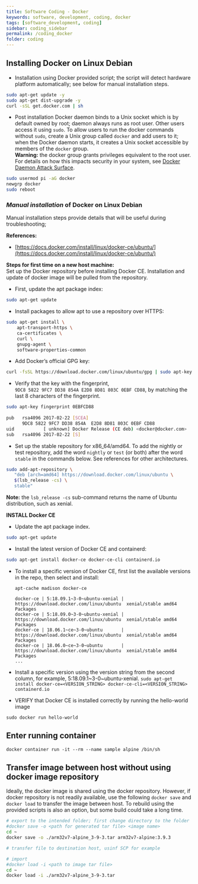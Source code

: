 ```yaml
---
title: Software Coding - Docker
keywords: software, development, coding, docker
tags: [software_development, coding]
sidebar: coding_sidebar
permalink: /coding_docker
folder: coding
---
```


## Installing Docker on Linux Debian

- Installation using Docker provided script; the script will detect hardware
  platform automatically; see below for manual installation steps.
```bash
sudo apt-get update -y
sudo apt-get dist-upgrade -y
curl -sSL get.docker.com | sh
```

- Post installation
  Docker daemon binds to a Unix socket which is by default owned by root; 
  daemon always runs as root user. Other users access it using `sudo`.
  To allow users to run the docker commands without `sudo`, create a Unix group
  called `docker` and add users to it; when the Docker daemon starts, it creates 
  a Unix socket accessible by members of the `docker` group.  
  **Warning:** the docker group grants privileges equivalent to the root user. 
  For details on how this impacts security in your system, see 
  [Docker Daemon Attack Surface](https://docs.docker.com/engine/security/security/#docker-daemon-attack-surface).
```bash
sudo usermod pi -aG docker
newgrp docker
sudo reboot
```

### *Manual installation* of Docker on Linux Debian

Manual installation steps provide details that will be useful during 
troubleshooting;

**References:**  
- [https://docs.docker.com/install/linux/docker-ce/ubuntu/](https://docs.docker.com/install/linux/docker-ce/ubuntu/)


**Steps for first time on a new host machine:**    
Set up the Docker repository before installing Docker CE. 
Installation and update of docker image will be pulled from the repository.

- First, update the apt package index:
```bash
sudo apt-get update
```

- Install packages to allow apt to use a repository over HTTPS:
```bash
sudo apt-get install \
    apt-transport-https \
    ca-certificates \
    curl \
    gnupg-agent \
    software-properties-common
```

- Add Docker’s official GPG key:
```bash
curl -fsSL https://download.docker.com/linux/ubuntu/gpg | sudo apt-key add -
```

- Verify that the key with the fingerprint,  
  `9DC8 5822 9FC7 DD38 854A E2D8 8D81 803C 0EBF CD88`, 
  by matching the last 8 characters of the fingerprint.
```bash
sudo apt-key fingerprint 0EBFCD88
    
pub   rsa4096 2017-02-22 [SCEA]
      9DC8 5822 9FC7 DD38 854A  E2D8 8D81 803C 0EBF CD88
uid           [ unknown] Docker Release (CE deb) <docker@docker.com>
sub   rsa4096 2017-02-22 [S]
```

- Set up the stable repository for x86_64/amd64. 
  To add the nightly or test repository, add the word `nightly` or `test` 
  (or both) after the word `stable` in the commands below. 
  See references for other architectures.
```bash
sudo add-apt-repository \
   "deb [arch=amd64] https://download.docker.com/linux/ubuntu \
   $(lsb_release -cs) \
   stable"
```
  **Note:** the `lsb_release -cs` sub-command returns the name of 
  Ubuntu distribution, such as xenial. 


**INSTALL Docker CE**  

- Update the apt package index.
```bash
sudo apt-get update
```

- Install the latest version of Docker CE and containerd:
```bash
sudo apt-get install docker-ce docker-ce-cli containerd.io
```
  - To install a specific version of Docker CE, first list the available 
    versions in the repo, then select and install:
    ```
    apt-cache madison docker-ce
    
    docker-ce | 5:18.09.1~3-0~ubuntu-xenial | https://download.docker.com/linux/ubuntu  xenial/stable amd64 Packages
    docker-ce | 5:18.09.0~3-0~ubuntu-xenial | https://download.docker.com/linux/ubuntu  xenial/stable amd64 Packages
    docker-ce | 18.06.1~ce~3-0~ubuntu       | https://download.docker.com/linux/ubuntu  xenial/stable amd64 Packages
    docker-ce | 18.06.0~ce~3-0~ubuntu       | https://download.docker.com/linux/ubuntu  xenial/stable amd64 Packages
    ...
    ```
  -  Install a specific version using the version string from the second column,
     for example, 5:18.09.1~3-0~ubuntu-xenial.
    ```
    sudo apt-get install docker-ce=<VERSION_STRING> docker-ce-cli=<VERSION_STRING> containerd.io
    ```

- VERIFY that Docker CE is installed correctly by running the hello-world image
```
sudo docker run hello-world
```


## Enter running container

```
docker container run -it --rm --name sample alpine /bin/sh
```

## Transfer image between host without using docker image repository

Ideally, the docker image is shared using the docker repository. However, if
docker repository is not readily available, use the following `docker save` and
`docker load` to transfer the image between host. To rebuild using the provided
scripts is also an option, but some build could take a long time.  

```bash
# export to the intended folder; first change directory to the folder
#docker save -o <path for generated tar file> <image name>
cd ~
docker save -o ./arm32v7-alpine_3-9-3.tar arm32v7-alpine:3.9.3

# transfer file to destination host, usinf SCP for example

# import
#docker load -i <path to image tar file>
cd ~
docker load -i ./arm32v7-alpine_3-9-3.tar
```
